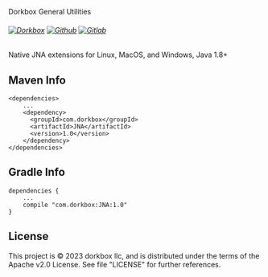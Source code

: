 Dorkbox General Utilities

###### [![Dorkbox](https://badge.dorkbox.com/dorkbox.svg "Dorkbox")](https://git.dorkbox.com/dorkbox/JNA) [![Github](https://badge.dorkbox.com/github.svg "Github")](https://github.com/dorkbox/JNA) [![Gitlab](https://badge.dorkbox.com/gitlab.svg "Gitlab")](https://gitlab.com/dorkbox/JNA)

Native JNA extensions for Linux, MacOS, and Windows, Java 1.8+

Maven Info
---------
````
<dependencies>
    ...
    <dependency>
      <groupId>com.dorkbox</groupId>
      <artifactId>JNA</artifactId>
      <version>1.0</version>
    </dependency>
</dependencies>
````

Gradle Info
---------
````
dependencies {
    ...
    compile "com.dorkbox:JNA:1.0"
}
````


License
---------
This project is © 2023 dorkbox llc, and is distributed under the terms of the Apache v2.0 License. See file "LICENSE" for further references.
